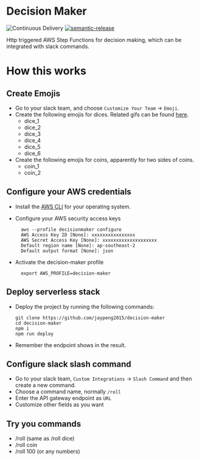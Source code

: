 # Decision Maker

![Continuous Delivery](https://github.com/jaypeng2015/decision-maker/workflows/Continuous%20Delivery/badge.svg?branch=master)
[![semantic-release](https://img.shields.io/badge/%20%20%F0%9F%93%A6%F0%9F%9A%80-semantic--release-e10079.svg)](https://github.com/semantic-release/semantic-release)

Http triggered AWS Step Functions for decision making, which can be integrated with slack commands.

# How this works

## Create Emojis

- Go to your slack team, and choose `Customize Your Team` -> `Emoji`.
- Create the following emojis for dices. Related gifs can be found [here](http://www.xiazaizhijia.com/rjjc/100199.html).
  - dice_1
  - dice_2
  - dice_3
  - dice_4
  - dice_5
  - dice_6
- Create the following emojis for coins, apparently for two sides of coins.
  - coin_1
  - coin_2

## Configure your AWS credentials

- Install the [AWS CLI](http://docs.aws.amazon.com/cli/latest/userguide/installing.html) for your operating system.
- Configure your AWS security access keys

  ```
    aws --profile decisionmaker configure
    AWS Access Key ID [None]: xxxxxxxxxxxxxxxx
    AWS Secret Access Key [None]: xxxxxxxxxxxxxxxxxxxx
    Default region name [None]: ap-southeast-2
    Default output format [None]: json
  ```

- Activate the decision-maker profile

  ```
    export AWS_PROFILE=decision-maker
  ```

## Deploy serverless stack

- Deploy the project by running the following commands:

  ```
  git clone https://github.com/jaypeng2015/decision-maker
  cd decision-maker
  npm i
  npm run deploy
  ```

- Remember the endpoint shows in the result.

## Configure slack slash command

- Go to your slack team, `Custom Integrations` -> `Slash Command` and then create a new command.
- Choose a command name, normally `/roll`
- Enter the API gateway endpoint as `URL`
- Customize other fields as you want

## Try you commands

- /roll (same as /roll dice)
- /roll coin
- /roll 100 (or any numbers)
